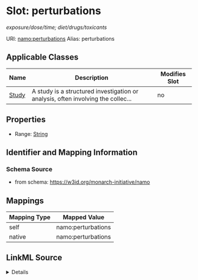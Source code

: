 

# Slot: perturbations 


_exposure/dose/time; diet/drugs/toxicants_





URI: [namo:perturbations](https://w3id.org/monarch-initiative/namo/perturbations)
Alias: perturbations

<!-- no inheritance hierarchy -->





## Applicable Classes

| Name | Description | Modifies Slot |
| --- | --- | --- |
| [Study](Study.md) | A study is a structured investigation or analysis, often involving the collec... |  no  |






## Properties

* Range: [String](String.md)




## Identifier and Mapping Information






### Schema Source


* from schema: https://w3id.org/monarch-initiative/namo




## Mappings

| Mapping Type | Mapped Value |
| ---  | ---  |
| self | namo:perturbations |
| native | namo:perturbations |




## LinkML Source

<details>
```yaml
name: perturbations
description: exposure/dose/time; diet/drugs/toxicants
from_schema: https://w3id.org/monarch-initiative/namo
rank: 1000
alias: perturbations
owner: Study
domain_of:
- Study
range: string

```
</details>